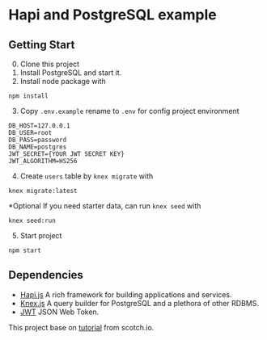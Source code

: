 # Hapi and PostgreSQL example

## Getting Start
0. Clone this project
1. Install PostgreSQL and start it.
2. Install node package with
```
npm install
```
3. Copy `.env.example` rename to `.env` for config project environment
```
DB_HOST=127.0.0.1
DB_USER=root
DB_PASS=password
DB_NAME=postgres
JWT_SECRET={YOUR JWT SECRET KEY}
JWT_ALGORITHM=HS256
```
4. Create `users` table by `knex migrate` with
```
knex migrate:latest            
```
*Optional If you need starter data, can run `knex seed` with
```
knex seed:run           
```
5. Start project
```
npm start
```

## Dependencies
- [Hapi.js]() A rich framework for building applications and services.
- [Knex.js]() A query builder for PostgreSQL and a plethora of other RDBMS.
- [JWT]() JSON Web Token.


This project base on [tutorial](https://scotch.io/tutorials/making-a-restful-api-with-hapi-js) from scotch.io.
